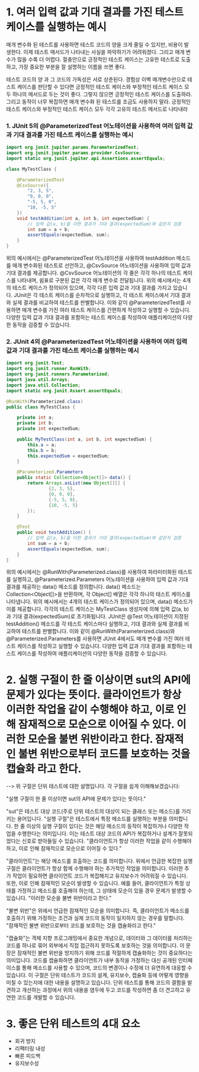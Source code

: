 # 1. 여러 입력 값과 기대 결과를 가진 테스트 케이스를 실행하는 예시
매개 변수화 된 테스트를 사용하면 테스트 코드의 양을 크게 줄일 수 있지만, 비용이 발생한다. 이제 테스트 매서드가 나타내는 사실을 파악하기가 어려워졌다. 그리고 매개 변수가 많을 수록 더 어렵다. 절충안으로 긍정적인 테스트 케이스는 고유한 테스트로 도출하고, 가장 중요한 부분을 잘 설명하는 이름을 쓰면 좋다.

테스트 코드의 양 과 그 코드의 가독성은 서로 상춘된다. 경험상 이벽 매개변수만으로 테스트 케이스를 판단할 수 있다면 긍정적인 테스트 케이스와 부정적인 테스트 케이스 모두 하나의 메서드로 두는 것이 좋다. 
그렇지 않으면 긍정적인 테스트 케이스를 도출하라. 그리고 동작이 너무 복잡하면 매개 변수화 된 테스트를 조금도 사용하지 말라. 긍정적인 테스트 케이스와 부정적인 테스트 케이스 모두 각각 고유의 테스트 메서드로 나타내라 

### 1. JUnit 5의 @ParameterizedTest 어노테이션을 사용하여 여러 입력 값과 기대 결과를 가진 테스트 케이스를 실행하는 예시
```java
import org.junit.jupiter.params.ParameterizedTest;
import org.junit.jupiter.params.provider.CsvSource;
import static org.junit.jupiter.api.Assertions.assertEquals;

class MyTestClass {

    @ParameterizedTest
    @CsvSource({
        "2, 3, 5",
        "0, 0, 0",
        "-5, 5, 0",
        "10, -5, 5"
    })
    void testAddition(int a, int b, int expectedSum) {
        // 입력 값(a, b)을 더한 결과가 기대 결과(expectedSum)와 같은지 검증
        int sum = a + b;
        assertEquals(expectedSum, sum);
    }
}
```

위의 예시에서는 @ParameterizedTest 어노테이션을 사용하여 testAddition 메소드를 매개 변수화된 테스트로 선언하고, @CsvSource 어노테이션을 사용하여 입력 값과 기대 결과를 제공합니다. @CsvSource 어노테이션의 각 줄은 각각 하나의 테스트 케이스를 나타내며, 쉼표로 구분된 값은 각각 매개 변수로 전달됩니다.
위의 예시에서는 4개의 테스트 케이스가 정의되어 있으며, 각각 다른 입력 값과 기대 결과를 가지고 있습니다. JUnit은 각 테스트 케이스를 순차적으로 실행하고, 각 테스트 케이스에서 기대 결과와 실제 결과를 비교하여 테스트를 판별합니다.
이와 같이 @ParameterizedTest를 사용하면 매개 변수를 가진 여러 테스트 케이스를 간편하게 작성하고 실행할 수 있습니다. 다양한 입력 값과 기대 결과를 포함하는 테스트 케이스를 작성하여 애플리케이션의 다양한 동작을 검증할 수 있습니다.

### 2. JUnit 4의 @ParameterizedTest 어노테이션을 사용하여 여러 입력 값과 기대 결과를 가진 테스트 케이스를 실행하는 예시
```java
import org.junit.Test;
import org.junit.runner.RunWith;
import org.junit.runners.Parameterized;
import java.util.Arrays;
import java.util.Collection;
import static org.junit.Assert.assertEquals;

@RunWith(Parameterized.class)
public class MyTestClass {

    private int a;
    private int b;
    private int expectedSum;

    public MyTestClass(int a, int b, int expectedSum) {
        this.a = a;
        this.b = b;
        this.expectedSum = expectedSum;
    }

    @Parameterized.Parameters
    public static Collection<Object[]> data() {
        return Arrays.asList(new Object[][] {
                {2, 3, 5},
                {0, 0, 0},
                {-5, 5, 0},
                {10, -5, 5}
        });
    }

    @Test
    public void testAddition() {
        // 입력 값(a, b)을 더한 결과가 기대 결과(expectedSum)와 같은지 검증
        int sum = a + b;
        assertEquals(expectedSum, sum);
    }
}
```
위의 예시에서는 @RunWith(Parameterized.class)를 사용하여 파라미터화된 테스트를 실행하고, @Parameterized.Parameters 어노테이션을 사용하여 입력 값과 기대 결과를 제공하는 data() 메소드를 정의합니다. data() 메소드는 Collection<Object[]>을 반환하며, 각 Object[] 배열은 각각 하나의 테스트 케이스를 나타냅니다.
위의 예시에서는 4개의 테스트 케이스가 정의되어 있으며, data() 메소드가 이를 제공합니다. 각각의 테스트 케이스는 MyTestClass 생성자에 의해 입력 값(a, b)과 기대 결과(expectedSum)로 초기화됩니다. JUnit은 @Test 어노테이션이 지정된 testAddition() 메소드를 각 테스트 케이스마다 실행하고, 기대 결과와 실제 결과를 비교하여 테스트를 판별합니다.
이와 같이 @RunWith(Parameterized.class)와 @Parameterized.Parameters를 사용하면 JUnit 4에서도 매개 변수를 가진 여러 테스트 케이스를 작성하고 실행할 수 있습니다. 다양한 입력 값과 기대 결과를 포함하는 테스트 케이스를 작성하여 애플리케이션의 다양한 동작을 검증할 수 있습니다.



# 2. 실행 구절이 한 줄 이상이면 sut의 API에 문제가 있다는 뜻이다. 클라이언트가 항상 이러한 작업을 같이 수행해야 하고, 이로 인해 잠재적으로 모순으로 이어질 수 있다. 이러한 모순을 불변 위반이라고 한다. 잠재적인 불변 위반으로부터 코드를 보호하는 것을 캡슐화 라고 한다.
--> 위 구절은 단위 테스트에 대한 설명입니다. 각 구절을 쉽게 이해해보겠습니다:

"실행 구절이 한 줄 이상이면 sut의 API에 문제가 있다는 뜻이다."

"sut"은 테스트 대상 코드(주로 단위 테스트의 대상이 되는 클래스 또는 메소드)를 가리키는 용어입니다.
"실행 구절"은 테스트에서 특정 메소드를 실행하는 부분을 의미합니다.
한 줄 이상의 실행 구절이 있다는 것은 해당 메소드의 동작이 복잡하거나 다양한 작업을 수행한다는 의미입니다.
이는 테스트 대상 코드의 API가 복잡하거나 설계가 잘못되었다는 신호로 받아들일 수 있습니다.
"클라이언트가 항상 이러한 작업을 같이 수행해야 하고, 이로 인해 잠재적으로 모순으로 이어질 수 있다."

"클라이언트"는 해당 메소드를 호출하는 코드를 의미합니다.
위에서 언급한 복잡한 실행 구절은 클라이언트가 항상 함께 수행해야 하는 추가적인 작업을 의미합니다.
이러한 추가 작업이 필요하면 클라이언트 코드가 복잡해지고 유지보수가 어려워질 수 있습니다.
또한, 이로 인해 잠재적인 모순이 발생할 수 있습니다. 예를 들어, 클라이언트가 특정 상태를 가정하고 메소드를 호출해야 하는데, 그 상태에 모순이 있을 경우 문제가 발생할 수 있습니다.
"이러한 모순을 불변 위반이라고 한다."

"불변 위반"은 위에서 언급한 잠재적인 모순을 의미합니다.
즉, 클라이언트가 메소드를 호출하기 위해 가정하는 조건과 실제 코드의 동작이 일치하지 않는 경우를 말합니다.
"잠재적인 불변 위반으로부터 코드를 보호하는 것을 캡슐화라고 한다."

"캡슐화"는 객체 지향 프로그래밍에서 중요한 개념으로, 데이터와 그 데이터를 처리하는 코드를 하나로 묶어 외부에서 직접 접근하지 못하도록 보호하는 것을 의미합니다.
이 문장은 잠재적인 불변 위반을 방지하기 위해 코드를 적절하게 캡슐화하는 것이 중요하다는 의미입니다.
코드를 캡슐화하면 클라이언트가 내부 동작을 가정하는 대신 공개된 인터페이스를 통해 메소드를 사용할 수 있으며, 코드의 변경이나 수정에 더 유연하게 대응할 수 있습니다.
이 구절은 단위 테스트가 코드의 설계, 유지보수, 캡슐화 등에 어떻게 영향을 미칠 수 있는지에 대한 내용을 설명하고 있습니다. 단위 테스트를 통해 코드의 결함을 발견하고 개선하는 과정에서 위의 내용을 염두에 두고 코드를 작성하면 좀 더 견고하고 유연한 코드를 개발할 수 있습니다.


# 3. 좋은 단위 테스트의 4대 요소
* 회귀 방지
* 리팩터링 내성
* 빠른 피드백
* 유지보수성
